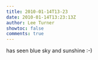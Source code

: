```yaml
---
title: 2010-01-14T13-23
date: 2010-01-14T13:23:13Z
author: Lee Turner
showtoc: false
comments: true
---
```


has seen blue sky and sunshine :-)

